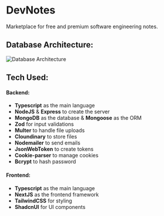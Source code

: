 # DevNotes

Marketplace for free and premium software engineering notes.

## Database Architecture:

![Database Architecture](https://res.cloudinary.com/doxfdvo1s/image/upload/v1705081712/devnotes-db-architecture.png)

## Tech Used:

#### Backend:

- **Typescript** as the main language
- **NodeJS** & **Express** to create the server
- **MongoDB** as the database & **Mongoose** as the ORM
- **Zod** for input validations
- **Multer** to handle file uploads
- **Cloundinary** to store files
- **Nodemailer** to send emails
- **JsonWebToken** to create tokens
- **Cookie-parser** to manage cookies
- **Bcrypt** to hash password

#### Frontend:

- **Typescript** as the main language
- **NextJS** as the frontend framework
- **TailwindCSS** for styling
- **ShadcnUI** for UI components
